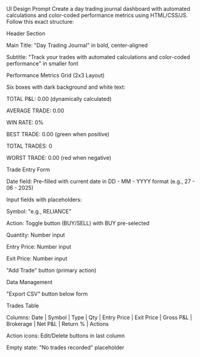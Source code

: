 UI Design Prompt
Create a day trading journal dashboard with automated calculations and color-coded performance metrics using HTML/CSS/JS. Follow this exact structure:

Header Section

Main Title: "Day Trading Journal" in bold, center-aligned

Subtitle: "Track your trades with automated calculations and color-coded performance" in smaller font

Performance Metrics Grid (2x3 Layout)

Six boxes with dark background and white text:

TOTAL P&L: 0.00 (dynamically calculated)

AVERAGE TRADE: 0.00

WIN RATE: 0%

BEST TRADE: 0.00 (green when positive)

TOTAL TRADES: 0

WORST TRADE: 0.00 (red when negative)

Trade Entry Form

Date field: Pre-filled with current date in DD - MM - YYYY format (e.g., 27 - 06 - 2025)

Input fields with placeholders:

Symbol: "e.g., RELIANCE"

Action: Toggle button (BUY/SELL) with BUY pre-selected

Quantity: Number input

Entry Price: Number input

Exit Price: Number input

"Add Trade" button (primary action)

Data Management

"Export CSV" button below form

Trades Table

Columns:
Date | Symbol | Type | Qty | Entry Price | Exit Price | Gross P&L | Brokerage | Net P&L | Return % | Actions

Action icons: Edit/Delete buttons in last column

Empty state: "No trades recorded" placeholder